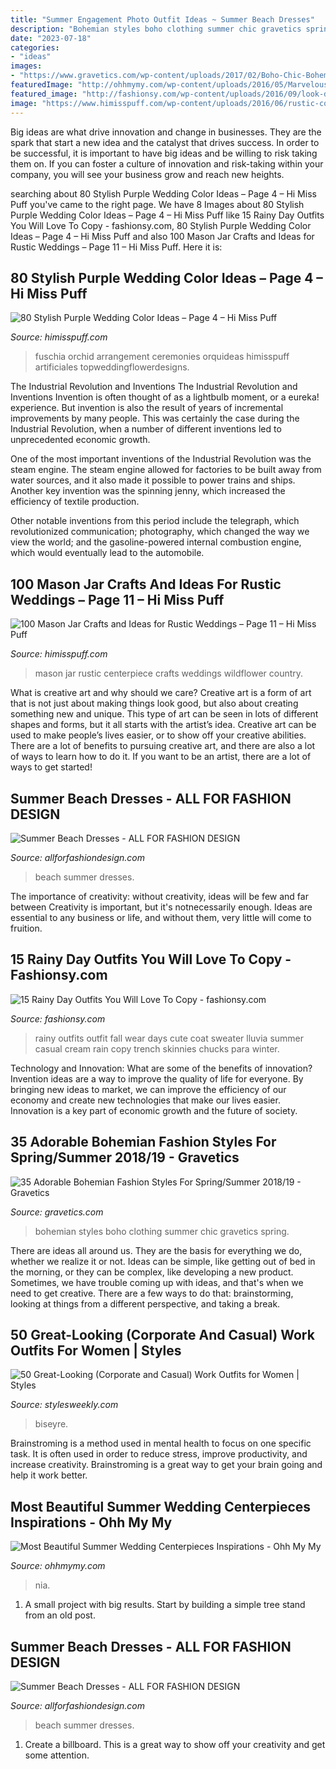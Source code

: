 ```yaml
---
title: "Summer Engagement Photo Outfit Ideas ~ Summer Beach Dresses"
description: "Bohemian styles boho clothing summer chic gravetics spring"
date: "2023-07-18"
categories:
- "ideas"
images:
- "https://www.gravetics.com/wp-content/uploads/2017/02/Boho-Chic-Bohemian-Style-Clothing-Dresses5.jpg"
featuredImage: "http://ohhmymy.com/wp-content/uploads/2016/05/Marvelous-Summer-Wedding-Centerpieces.jpg"
featured_image: "http://fashionsy.com/wp-content/uploads/2016/09/look-dia-lluvia-trench-zapatillas-vaqueros-bolso-ante-blog-moda-leon-littleblackcoconut-8-630x945.png"
image: "https://www.himisspuff.com/wp-content/uploads/2016/06/rustic-country-wildflower-mason-jar-wedding-centerpiece.jpg"
---
```



Big ideas are what drive innovation and change in businesses. They are the spark that start a new idea and the catalyst that drives success. In order to be successful, it is important to have big ideas and be willing to risk taking them on. If you can foster a culture of innovation and risk-taking within your company, you will see your business grow and reach new heights.

	

		
searching about 80 Stylish Purple Wedding Color Ideas – Page 4 – Hi Miss Puff you've came to the right page. We have 8 Images about 80 Stylish Purple Wedding Color Ideas – Page 4 – Hi Miss Puff like 15 Rainy Day Outfits You Will Love To Copy - fashionsy.com, 80 Stylish Purple Wedding Color Ideas – Page 4 – Hi Miss Puff and also 100 Mason Jar Crafts and Ideas for Rustic Weddings – Page 11 – Hi Miss Puff. Here it is:
		
    
## 80 Stylish Purple Wedding Color Ideas – Page 4 – Hi Miss Puff

<img loading=lazy src="https://www.himisspuff.com/wp-content/uploads/2016/10/purple-radiant-orchid-wedding-centerpieces-ideas.jpg" onerror="this.onerror=null;this.src='https://tse4.mm.bing.net/th?id=OIP.yKd6KL6iAK-XA4MW8HZ7fAHaLH&amp;pid=15.1';" alt="80 Stylish Purple Wedding Color Ideas – Page 4 – Hi Miss Puff">

_Source: himisspuff.com_

>fuschia orchid arrangement ceremonies orquideas himisspuff artificiales topweddingflowerdesigns. 

	

The Industrial Revolution and Inventions
The Industrial Revolution and Inventions
Invention is often thought of as a lightbulb moment, or a eureka! experience. But invention is also the result of years of incremental improvements by many people. This was certainly the case during the Industrial Revolution, when a number of different inventions led to unprecedented economic growth.

One of the most important inventions of the Industrial Revolution was the steam engine. The steam engine allowed for factories to be built away from water sources, and it also made it possible to power trains and ships. Another key invention was the spinning jenny, which increased the efficiency of textile production.

Other notable inventions from this period include the telegraph, which revolutionized communication; photography, which changed the way we view the world; and the gasoline-powered internal combustion engine, which would eventually lead to the automobile.

    
## 100 Mason Jar Crafts And Ideas For Rustic Weddings – Page 11 – Hi Miss Puff

<img loading=lazy src="https://www.himisspuff.com/wp-content/uploads/2016/06/rustic-country-wildflower-mason-jar-wedding-centerpiece.jpg" onerror="this.onerror=null;this.src='https://tse1.mm.bing.net/th?id=OIP.AG_xKVtAKRkL4KTEjIyPvwHaLH&amp;pid=15.1';" alt="100 Mason Jar Crafts and Ideas for Rustic Weddings – Page 11 – Hi Miss Puff">

_Source: himisspuff.com_

>mason jar rustic centerpiece crafts weddings wildflower country. 

	

What is creative art and why should we care?
Creative art is a form of art that is not just about making things look good, but also about creating something new and unique. This type of art can be seen in lots of different shapes and forms, but it all starts with the artist’s idea. Creative art can be used to make people’s lives easier, or to show off your creative abilities. There are a lot of benefits to pursuing creative art, and there are also a lot of ways to learn how to do it. If you want to be an artist, there are a lot of ways to get started!

    
## Summer Beach Dresses - ALL FOR FASHION DESIGN

<img loading=lazy src="https://allforfashiondesign.com/wp-content/uploads/2013/05/v-5.jpg" onerror="this.onerror=null;this.src='https://tse3.mm.bing.net/th?id=OIP.zOIndt4UFqhqGXkR4TcfLAAAAA&amp;pid=15.1';" alt="Summer Beach Dresses - ALL FOR FASHION DESIGN">

_Source: allforfashiondesign.com_

>beach summer dresses. 

	

The importance of creativity: without creativity, ideas will be few and far between
Creativity is important, but it's notnecessarily enough. Ideas are essential to any business or life, and without them, very little will come to fruition.

    
## 15 Rainy Day Outfits You Will Love To Copy - Fashionsy.com

<img loading=lazy src="http://fashionsy.com/wp-content/uploads/2016/09/look-dia-lluvia-trench-zapatillas-vaqueros-bolso-ante-blog-moda-leon-littleblackcoconut-8-630x945.png" onerror="this.onerror=null;this.src='https://tse1.mm.bing.net/th?id=OIP.RlK-Xros7L39dFqbYd1gUgDIEs&amp;pid=15.1';" alt="15 Rainy Day Outfits You Will Love To Copy - fashionsy.com">

_Source: fashionsy.com_

>rainy outfits outfit fall wear days cute coat sweater lluvia summer casual cream rain copy trench skinnies chucks para winter. 

	

Technology and Innovation: What are some of the benefits of innovation?
Invention ideas are a way to improve the quality of life for everyone. By bringing new ideas to market, we can improve the efficiency of our economy and create new technologies that make our lives easier. Innovation is a key part of economic growth and the future of society.

    
## 35 Adorable Bohemian Fashion Styles For Spring/Summer 2018/19 - Gravetics

<img loading=lazy src="https://www.gravetics.com/wp-content/uploads/2017/02/Boho-Chic-Bohemian-Style-Clothing-Dresses5.jpg" onerror="this.onerror=null;this.src='https://tse1.mm.bing.net/th?id=OIP.ECwiZa0tNePnrIAQXA8E3gHaL2&amp;pid=15.1';" alt="35 Adorable Bohemian Fashion Styles For Spring/Summer 2018/19 - Gravetics">

_Source: gravetics.com_

>bohemian styles boho clothing summer chic gravetics spring. 

	

There are ideas all around us. They are the basis for everything we do, whether we realize it or not. Ideas can be simple, like getting out of bed in the morning, or they can be complex, like developing a new product. Sometimes, we have trouble coming up with ideas, and that's when we need to get creative. There are a few ways to do that: brainstorming, looking at things from a different perspective, and taking a break.

    
## 50 Great-Looking (Corporate And Casual) Work Outfits For Women | Styles

<img loading=lazy src="http://stylesweekly.com/wp-content/uploads/2018/01/50-great-looking-corporate-and-casual-work-outfits-for-women-3.jpg" onerror="this.onerror=null;this.src='https://tse3.mm.bing.net/th?id=OIP.GWUu0sQfYy2UbHbc6T_5bAHaM_&amp;pid=15.1';" alt="50 Great-Looking (Corporate and Casual) Work Outfits for Women | Styles">

_Source: stylesweekly.com_

>biseyre. 

	

Brainstroming is a method used in mental health to focus on one specific task. It is often used in order to reduce stress, improve productivity, and increase creativity. Brainstroming is a great way to get your brain going and help it work better.

    
## Most Beautiful Summer Wedding Centerpieces Inspirations - Ohh My My

<img loading=lazy src="http://ohhmymy.com/wp-content/uploads/2016/05/Marvelous-Summer-Wedding-Centerpieces.jpg" onerror="this.onerror=null;this.src='https://tse3.mm.bing.net/th?id=OIP.SERZqPI3ZY3iJhtE6Hkp8QHaLw&amp;pid=15.1';" alt="Most Beautiful Summer Wedding Centerpieces Inspirations - Ohh My My">

_Source: ohhmymy.com_

>nia. 

	

1. A small project with big results. Start by building a simple tree stand from an old post.

    
## Summer Beach Dresses - ALL FOR FASHION DESIGN

<img loading=lazy src="https://allforfashiondesign.com/wp-content/uploads/2013/05/v-11.jpg" onerror="this.onerror=null;this.src='https://tse3.mm.bing.net/th?id=OIP.8cXZASmHKLfhzqAtf8n--AHaJ_&amp;pid=15.1';" alt="Summer Beach Dresses - ALL FOR FASHION DESIGN">

_Source: allforfashiondesign.com_

>beach summer dresses. 

	

1. Create a billboard. This is a great way to show off your creativity and get some attention.

